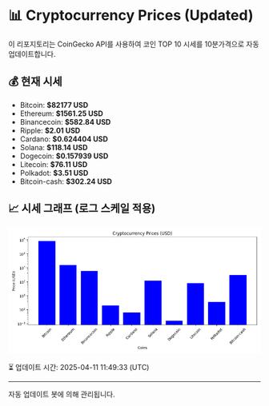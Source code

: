 
# 📊 Cryptocurrency Prices (Updated)

이 리포지토리는 CoinGecko API를 사용하여 코인 TOP 10 시세를 10분가격으로 자동 업데이트합니다.

## 💰 현재 시세
- Bitcoin: **$82177 USD**
- Ethereum: **$1561.25 USD**
- Binancecoin: **$582.84 USD**
- Ripple: **$2.01 USD**
- Cardano: **$0.624404 USD**
- Solana: **$118.14 USD**
- Dogecoin: **$0.157939 USD**
- Litecoin: **$76.11 USD**
- Polkadot: **$3.51 USD**
- Bitcoin-cash: **$302.24 USD**

## 📈 시세 그래프 (로그 스케일 적용)
![Crypto Prices](crypto_prices.png)

⏳ 업데이트 시간: 2025-04-11 11:49:33 (UTC)

---
자동 업데이트 봇에 의해 관리됩니다.
